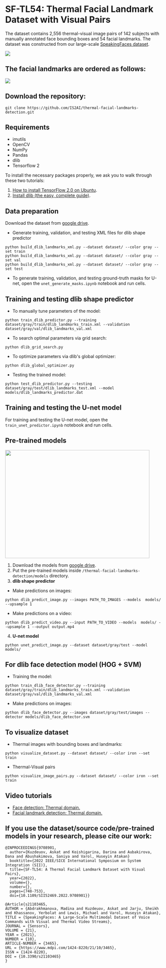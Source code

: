 # SF-TL54: Thermal Facial Landmark Dataset with Visual Pairs
The dataset contains 2,556 thermal-visual image pairs of 142 subjects with manually annotated face bounding boxes and 54 facial landmarks. The dataset was constructed from our large-scale [SpeakingFaces dataset](https://github.com/IS2AI/SpeakingFaces).

<img src= "https://raw.githubusercontent.com/IS2AI/thermal-facial-landmarks-detection/main/figures/example.png"> 

## The facial landmarks are ordered as follows:

<img src= "https://raw.githubusercontent.com/IS2AI/thermal-facial-landmarks-detection/main/figures/land_conf.png"> 

## Download the repository:
```
git clone https://github.com/IS2AI/thermal-facial-landmarks-detection.git
```
## Requirements
- imutils
- OpenCV
- NumPy
- Pandas
- dlib
- Tensorflow 2

To install the necessary packages properly, we ask you to walk through these two tutorials:
1. [How to install TensorFlow 2.0 on Ubuntu](https://www.pyimagesearch.com/2019/12/09/how-to-install-tensorflow-2-0-on-ubuntu/).
2. [Install dlib (the easy, complete guide)](https://www.pyimagesearch.com/2018/01/22/install-dlib-easy-complete-guide/).

## Data preparation
Download the dataset from [google drive](https://drive.google.com/drive/folders/1XLehM5DYqLqiAsteO_h1PYZnavcCNOcR?usp=sharing).

- Generate training, validation, and testing XML files for dlib shape predictor
```
python build_dlib_landmarks_xml.py --dataset dataset/ --color gray --set train
python build_dlib_landmarks_xml.py --dataset dataset/ --color gray --set val 
python build_dlib_landmarks_xml.py --dataset dataset/ --color gray --set test
```

- To generate training, validation, and testing ground-truth masks for U-net, open the `unet_generate_masks.ipynb` notebook and run cells.

## Training and testing dlib shape predictor
- To manually tune parameters of the model:
```
python train_dlib_predictor.py --training dataset/gray/train/dlib_landmarks_train.xml --validation dataset/gray/val/dlib_landmarks_val.xml
```
- To search optimal parameters via grid search:
```
python dlib_grid_search.py
```
- To optimize parameters via dlib's global optimizer:
```
python dlib_global_optimizer.py
```
- Testing the trained model:
```
python test_dlib_predictor.py --testing dataset/gray/test/dlib_landmarks_test.xml --model models/dlib_landmarks_predictor.dat
```

## Training and testing the U-net model
For training and testing the U-net model, open the `train_unet_predictor.ipynb` notebook and run cells.

## Pre-trained models
<img src= "https://raw.githubusercontent.com/IS2AI/thermal-facial-landmarks-detection/main/figures/demo.gif" width="464" height="348"> 

1. Download the models from [google drive](https://drive.google.com/drive/folders/1XLehM5DYqLqiAsteO_h1PYZnavcCNOcR?usp=sharing).
2. Put the pre-trained models inside `/thermal-facial-landmarks-detection/models` directory.
3. **dlib shape predictor**
- Make predictions on images:
```
python dlib_predict_image.py --images PATH_TO_IMAGES --models  models/ --upsample 1
```
- Make predictions on a video:
```
python dlib_predict_video.py --input PATH_TO_VIDEO --models  models/ --upsample 1 --output output.mp4
```
4. **U-net model**
```
python unet_predict_image.py --dataset dataset/gray/test --model  models/ 
```


## For dlib face detection model (HOG + SVM)
- Training the model:
```
python train_dlib_face_detector.py --training dataset/gray/train/dlib_landmarks_train.xml --validation dataset/gray/val/dlib_landmarks_val.xml
```
- Make predictions on images:
```
python dlib_face_detector.py --images dataset/gray/test/images --detector models/dlib_face_detector.svm
```

## To visualize dataset
- Thermal images with bounding boxes and landmarks:
```
python visualize_dataset.py --dataset dataset/ --color iron --set train
```
- Thermal-Visual pairs
```
python visualize_image_pairs.py --dataset dataset/ --color iron --set train

```

## Video tutorials
- [Face detection: Thermal domain.](https://www.youtube.com/watch?v=tzgGPVQwqq8&t=10s)
- [Facial landmark detection: Thermal domain.](https://www.youtube.com/watch?v=_7e3N3pMYDg&t=63s)

## If you use the dataset/source code/pre-trained models in your research, please cite our work:
```
@INPROCEEDINGS{9708901,
  author={Kuzdeuov, Askat and Koishigarina, Darina and Aubakirova, Dana and Abushakimova, Saniya and Varol, Huseyin Atakan}
  booktitle={2022 IEEE/SICE International Symposium on System Integration (SII)}, 
  title={SF-TL54: A Thermal Facial Landmark Dataset with Visual Pairs}, 
  year={2022},
  volume={},
  number={},
  pages={748-753},
  doi={10.1109/SII52469.2022.9708901}}
```

  ```
  @Article{s21103465,
 AUTHOR = {Abdrakhmanova, Madina and Kuzdeuov, Askat and Jarju, Sheikh and Khassanov, Yerbolat and Lewis, Michael and Varol, Huseyin Atakan},
 TITLE = {SpeakingFaces: A Large-Scale Multimodal Dataset of Voice Commands with Visual and Thermal Video Streams},
 JOURNAL = {Sensors},
 VOLUME = {21},
 YEAR = {2021},
 NUMBER = {10},
 ARTICLE-NUMBER = {3465},
 URL = {https://www.mdpi.com/1424-8220/21/10/3465},
 ISSN = {1424-8220},
 DOI = {10.3390/s21103465}
}
```


